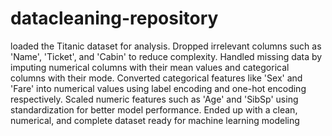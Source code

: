 # datacleaning-repository
loaded the Titanic dataset for analysis.
Dropped irrelevant columns such as 'Name', 'Ticket', and 'Cabin' to reduce complexity.
Handled missing data by imputing numerical columns with their mean values and categorical columns with their mode.
Converted categorical features like 'Sex' and 'Fare' into numerical values using label encoding and one-hot encoding respectively.
Scaled numeric features such as 'Age' and 'SibSp' using standardization for better model performance.
Ended up with a clean, numerical, and complete dataset ready for machine learning modeling
